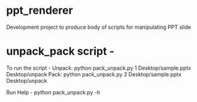 # ppt_renderer
Development project to produce body of scripts for manipulating PPT slide

# unpack_pack script -
To run the script -
Unpack:
python pack_unpack.py 1 Desktop/sample.pptx Desktop/unpack
Pack:
python pack_unpack.py 2 Desktop/sample.pptx Desktop/unpack

Run Help - python pack_unpack.py -h
